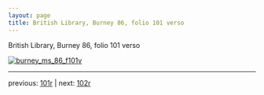```yaml
---
layout: page
title: British Library, Burney 86, folio 101 verso
---
```


British Library, Burney 86, folio 101 verso

[![burney_ms_86_f101v](http://www.homermultitext.org/iipsrv?IIIF=/project/homer/pyramidal/deepzoom/bl/burney86imgs/v1/burney_ms_86_f101v.tif/full/800,/0/default.jpg)](http://www.homermultitext.org/ict2/?urn=urn:cite2:bl:burney86imgs.v1:burney_ms_86_f101v) 

---

previous:  [101r](../101r/) | next: [102r](../102r/)